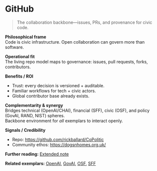 # GitHub

> The collaboration backbone—issues, PRs, and provenance for civic code.

**Philosophical frame**  
Code is civic infrastructure. Open collaboration can govern more than software.

**Operational fit**  
The living repo model maps to governance: issues, pull requests, forks, contributors.

**Benefits / ROI**  
- Trust: every decision is versioned + auditable.  
- Familiar workflows for tech + civic actors.  
- Global contributor base already exists.

**Complementarity & synergy**  
Bridges technical (OpenAI/CHAI), financial (SFF), civic (OSF), and policy (GovAI, RAND, NIST) spheres.  
Backbone environment for *all* exemplars to interact openly.

**Signals / Credibility**  
- Repo: https://github.com/rickballard/CoPolitic  
- Community ethos: https://dogsnhomes.org.uk/


**Further reading:** [Extended note](/funders/extended/GitHub.md)


**Related exemplars:** [OpenAI](/funders/OpenAI.md), [GovAI](/funders/GovAI.md), [OSF](/funders/OSF.md), [SFF](/funders/SFF.md)

